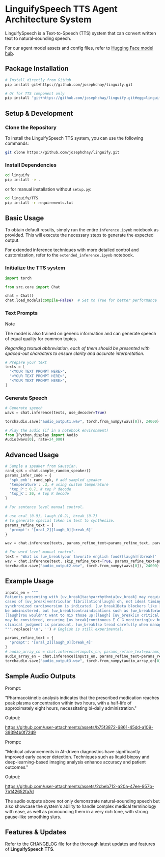 # LinguifySpeech TTS Agent Architecture System

LinguifySpeech is a Text-to-Speech (TTS) system that can convert written text to natural-sounding speech. 

For our agent model assets and config files, refer to [Hugging Face model hub](https://huggingface.co/josephchay/linguifySpeech).

## Package Installation

```bash
# Install directly from GitHub
pip install git+https://github.com/josephchay/linguify.git
```

```bash
# Or for TTS component only
pip install "git+https://github.com/josephchay/linguify.git#egg=linguify[tts]"
```

## Setup & Development

### Clone the Repository

To install the LinguifySpeech TTS system, you can use the following commands:

```bash
git clone https://github.com/josephchay/linguify.git
```

### Install Dependencies

```bash
cd linguify
pip install -e .
```

or for manual installation without `setup.py`:

```bash
cd linguify/TTS
pip install -r requirements.txt
```

## Basic Usage

To obtain default results, simply run the entire `inference.ipynb` notebook as provided. 
This will execute the necessary steps to generate the expected output.

For extended inference techniques with more detailed control and customization, 
refer to the `extended_inference.ipynb` notebook.

### Initialize the TTS system

```python
import torch

from src.core import Chat

chat = Chat()
chat.load_models(compile=False)  # Set to True for better performance
```

### Text Prompts

> [!NOTE]
> The model is also trained on generic information and can generate speech of equal quality for common topics.
> 
> _Regarding textual abbreviation, each of them should be presented with spaced-out characters to ensure clarity and accurate interpretation._

```python
# Prepare your text
texts = [
  "<YOUR TEXT PROMPT HERE>",
  "<YOUR TEXT PROMPT HERE>",
  "<YOUR TEXT PROMPT HERE>",
]
```

### Generate Speech

```python
# Generate speech
wavs = chat.inference(texts, use_decoder=True)

torchaudio.save("audio_output1.wav", torch.from_numpy(wavs[0]), 24000)

# Play the audio (if in a notebook environment)
from IPython.display import Audio
Audio(wavs[0], rate=24_000)
```

## Advanced Usage

```python
# Sample a speaker from Gaussian.
rand_spk = chat.sample_random_speaker()
params_infer_code = {
  'spk_emb': rand_spk, # add sampled speaker 
  'temperature': .3, # using custom temperature
  'top_P': 0.7, # top P decode
  'top_K': 20, # top K decode
}

# For sentence level manual control.

# use oral_(0-9), laugh_(0-2), break_(0-7) 
# to generate special token in text to synthesize.
params_refine_text = {
  'prompt': '[oral_2][laugh_0][break_6]'
} 

wav = chat.inference(texts, params_refine_text=params_refine_text, params_infer_code=params_infer_code)

# For word level manual control.
text = 'What is [uv_break]your favorite english food?[laugh][lbreak]'
wav = chat.inference(text, skip_refine_text=True, params_refine_text=params_refine_text,  params_infer_code=params_infer_code)
torchaudio.save("audio_output2.wav", torch.from_numpy(wavs[0]), 24000)
```

## Example Usage

```python
inputs_en = """
Patients presenting with [uv_break]tachyarrhythmia[uv_break] may require immediate intervention, particularly in 
cases of [uv_break]ventricular fibrillation[laugh] oh, not ideal timing for that[laugh] [uv_break]where 
synchronized cardioversion is indicated. [uv_break]Beta blockers like [uv_break]metoprolol[uv_break] or [uv_break]propranolol[uv_break] may 
be administered, but [uv_break]contraindications such as [uv_break]bradycardia[uv_break] or [uv_break]severe asthma[uv_break] must be carefully assessed. 
[laugh]You wouldn't want to mix those up![laugh] [uv_break]In critical scenarios, [uv_break]amiodarone[uv_break] or [uv_break]lidocaine[uv_break] 
may be considered, ensuring [uv_break]continuous E C G monitoring[uv_break] to evaluate Q T interval prolongation risks. [uv_break]Ultimately,[uv_break] 
clinical judgment is paramount, [uv_break]so tread carefully when managing complex arrhythmias.[uv_break]
""".replace('\n', '') # English is still experimental.

params_refine_text = {
  'prompt': '[oral_2][laugh_0][break_4]'
}
# audio_array_cn = chat.inference(inputs_cn, params_refine_text=params_refine_text)
audio_array_en = chat.inference(inputs_en, params_refine_text=params_refine_text)
torchaudio.save("audio_output3.wav", torch.from_numpy(audio_array_en[0]), 24000)
```

## Sample Audio Outputs

Prompt:

"Pharmacokinetic analysis indicates that the prescribed medication reaches peak plasma concentration within two hours, 
with a half-life of approximately eight hours, necessitating bi-daily administration."

Output:

https://github.com/user-attachments/assets/b75f3872-6861-45dd-a109-39394b0f72d9

Prompt:

"Medical advancements in AI-driven diagnostics have significantly improved early cancer detection. 
Techniques such as liquid biopsy and deep-learning-based imaging analysis enhance accuracy and patient outcomes."

Output:

https://github.com/user-attachments/assets/2cbeb712-a20a-47ee-957b-7b142652fa7d

The audio outputs above not only demonstrate natural-sounding speech but also showcase the system's ability to 
handle complex medical terminology with ease, as well as pronouncing them in a very rich tone, with strong pause-like smoothing slurs.

## Features & Updates

Refer to the [CHANGELOG](CHANGELOG.md) file for the thorough latest updates and features of **LinguifySpeech TTS**.
